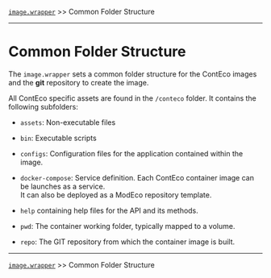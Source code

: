 [`image.wrapper`](../README.md) >> Common Folder Structure

-----

# Common Folder Structure

The `image.wrapper` sets a common folder structure for the ContEco images and the __git__ repository to create the image.  

All ContEco specific assets are found in the `/conteco` folder. It contains the following subfolders:

* `assets`: Non-executable files

* `bin`: Executable scripts

* `configs`: Configuration files for the application contained within the image.

* `docker-compose`: Service definition.
Each ContEco container image can be launches as a service.  
It can also be deployed as a ModEco repository template.

* `help` containing help files for the API and its methods.

* `pwd`: The container working folder, typically mapped to a volume.

* `repo`: The GIT repository from which the container image is built.

-----
[`image.wrapper`](../README.md) >> Common Folder Structure
